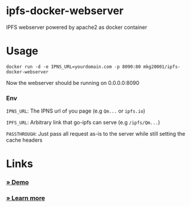 # ipfs-docker-webserver
IPFS webserver powered by apache2 as docker container

# Usage
`docker run -d -e IPNS_URL=yourdomain.com -p 8090:80 mkg20001/ipfs-docker-webserver`

Now the webserver should be running on 0.0.0.0:8090

### Env

`IPNS_URL`: The IPNS url of you page (e.g `Qm...` or `ipfs.io`)

`IPFS_URL`: Arbitrary link that go-ipfs can serve (e.g `/ipfs/Qm...`)

`PASSTHROUGH`: Just pass all request as-is to the server while still setting the cache headers

# Links

### [ » Demo ](http://94.130.45.83:8090/)

### [ » Learn more ](https://github.com/ipfs/examples/tree/master/examples/websites)
